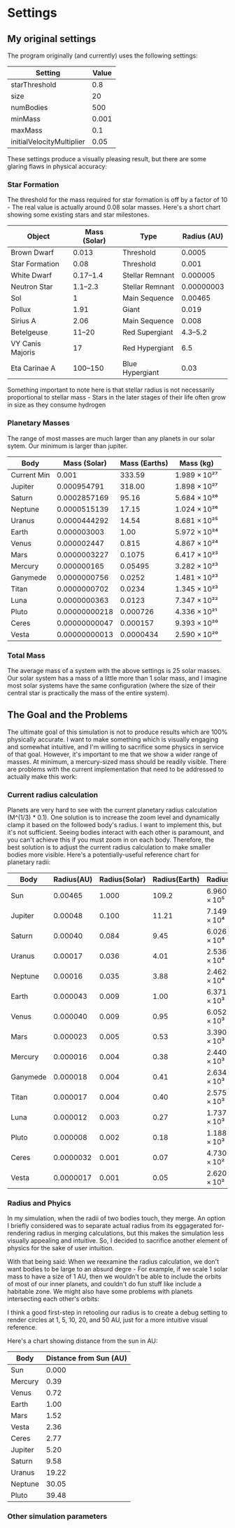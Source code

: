 # Settings

## My original settings

The program originally (and currently) uses the following settings:

| Setting | Value |
| --- | --- |
| starThreshold | 0.8 |
| size | 20 |
| numBodies | 500 |
| minMass | 0.001 |
| maxMass | 0.1 |
| initialVelocityMultiplier | 0.05 |


These settings produce a visually pleasing result, but there are some glaring flaws in physical accuracy:

### Star Formation
The threshold for the mass required for star formation is off by a factor of 10 - The real value is actually around 0.08 solar masses. Here's a short chart showing some existing stars and star milestones.

| Object                 | Mass (Solar) | Type             | Radius (AU) |
|------------------------|--------------|------------------|-------------|
| Brown Dwarf            | 0.013        | Threshold        | 0.0005      |
| Star Formation         | 0.08         | Threshold        | 0.001       |
| White Dwarf            | 0.17–1.4     | Stellar Remnant  | 0.000005    |
| Neutron Star           | 1.1–2.3      | Stellar Remnant  | 0.00000003  |
| Sol                    | 1            | Main Sequence    | 0.00465     |
| Pollux                 | 1.91         | Giant            | 0.019       |
| Sirius A               | 2.06         | Main Sequence    | 0.008       |
| Betelgeuse             | 11–20        | Red Supergiant   | 4.3–5.2     |
| VY Canis Majoris       | 17           | Red Hypergiant   | 6.5         |
| Eta Carinae A          | 100–150      | Blue Hypergiant  | 0.03        |

Something important to note here is that stellar radius is not necessarily proportional to stellar mass - Stars in the later stages of their life often grow in size as they consume hydrogen

### Planetary Masses
The range of most masses are much larger than any planets in our solar sytem. Our minimum is larger than jupiter. 

| Body        | Mass (Solar)   | Mass (Earths) | Mass (kg)         |
|-------------|----------------|---------------|-------------------|
| Current Min | 0.001          | 333.59        | 1.989 × 10²⁷      |
| Jupiter     | 0.000954791    | 318.00        | 1.898 × 10²⁷      |
| Saturn      | 0.0002857169   | 95.16         | 5.684 × 10²⁶      |
| Neptune     | 0.0000515139   | 17.15         | 1.024 × 10²⁶      |
| Uranus      | 0.0000444292   | 14.54         | 8.681 × 10²⁵      |
| Earth       | 0.000003003    | 1.00          | 5.972 × 10²⁴      |
| Venus       | 0.000002447    | 0.815         | 4.867 × 10²⁴      |
| Mars        | 0.0000003227   | 0.1075        | 6.417 × 10²³      |
| Mercury     | 0.000000165    | 0.05495       | 3.282 × 10²³      |
| Ganymede    | 0.0000000756   | 0.0252        | 1.481 × 10²³      |
| Titan       | 0.0000000702   | 0.0234        | 1.345 × 10²³      |
| Luna        | 0.0000000363   | 0.0123        | 7.347 × 10²²      |
| Pluto       | 0.00000000218  | 0.000726      | 4.336 × 10²¹      |
| Ceres       | 0.00000000047  | 0.000157      | 9.393 × 10²⁰      |
| Vesta       | 0.00000000013  | 0.0000434     | 2.590 × 10²⁰      |


### Total Mass
The average mass of a system with the above settings is 25 solar masses. Our solar system has a mass of a little more than 1 solar mass, and I imagine most solar systems have the same configuration (where the size of their central star is practically the mass of the entire system).

## The Goal and the Problems

The ultimate goal of this simulation is not to produce results which are 100% physically accurate. I want to make something which is visually engaging and somewhat intuitive, and I'm willing to sacrifice some physics in service of that goal. However, it's important to me that we show a wider range of masses. At minimum, a mercury-sized mass should be readily visible. There are problems with the current implementation that need to be addressed to actually make this work:

### Current radius calculation

Planets are very hard to see with the current planetary radius calculation (M^(1/3) * 0.1). One solution is to increase the zoom level and dynamically clamp it based on the followed body's radius. I want to implement this, but it's not sufficient. Seeing bodies interact with each other is paramount, and you can't achieve this if you must zoom in on each body. Therefore, the best solution is to adjust the current radius calculation to make smaller bodies more visible. Here's a potentially-useful reference chart for planetary radii:

| Body        | Radius(AU) | Radius(Solar)  | Radius(Earth)  | Radius(km)       |
|-------------|------------|----------------|----------------|------------------|
| Sun         | 0.00465    | 1.000          | 109.2          | 6.960 × 10⁵      |
| Jupiter     | 0.00048    | 0.100          | 11.21          | 7.149 × 10⁴      |
| Saturn      | 0.00040    | 0.084          | 9.45           | 6.026 × 10⁴      |
| Uranus      | 0.00017    | 0.036          | 4.01           | 2.536 × 10⁴      |
| Neptune     | 0.00016    | 0.035          | 3.88           | 2.462 × 10⁴      |
| Earth       | 0.000043   | 0.009          | 1.00           | 6.371 × 10³      |
| Venus       | 0.000040   | 0.009          | 0.95           | 6.052 × 10³      |
| Mars        | 0.000023   | 0.005          | 0.53           | 3.390 × 10³      |
| Mercury     | 0.000016   | 0.004          | 0.38           | 2.440 × 10³      |
| Ganymede    | 0.000018   | 0.004          | 0.41           | 2.634 × 10³      |
| Titan       | 0.000017   | 0.004          | 0.40           | 2.575 × 10³      |
| Luna        | 0.000012   | 0.003          | 0.27           | 1.737 × 10³      |
| Pluto       | 0.000008   | 0.002          | 0.18           | 1.188 × 10³      |
| Ceres       | 0.0000032  | 0.001          | 0.07           | 4.730 × 10²      |
| Vesta       | 0.0000017  | 0.001          | 0.05           | 2.620 × 10²      |

### Radius and Phyics

In my simulation, when the radii of two bodies touch, they merge. An option I briefly considered was to separate actual radius from its eggagerated for-rendering radius in merging calculations, but this makes the simulation less visually appealing and intuitive. So, I decided to sacrifice another element of physics for the sake of user intuition.

With that being said: When we reexamine the radius calculation, we don't want bodies to be large to an absurd degre - For example, if we scale 1 solar mass to have a size of 1 AU, then we wouldn't be able to include the orbits of most of our inner planets, and couldn't do fun stuff like include a habitable zone. We might also have some problems with planets intersecting each other's orbits:

I think a good first-step in retooling our radius is to create a debug setting to render circles at 1, 5, 10, 20, and 50 AU, just for a more intuitive visual reference.

Here's a chart showing distance from the sun in AU:

| Body      | Distance from Sun (AU) |
|-----------|------------------------|
| Sun       | 0.000                  |
| Mercury   | 0.39                   |
| Venus     | 0.72                   |
| Earth     | 1.00                   |
| Mars      | 1.52                   |
| Vesta     | 2.36                   |
| Ceres     | 2.77                   |
| Jupiter   | 5.20                   |
| Saturn    | 9.58                   |
| Uranus    | 19.22                  |
| Neptune   | 30.05                  |
| Pluto     | 39.48                  |


### Other simulation parameters

